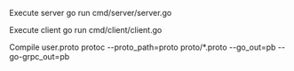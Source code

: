 Execute server
go run cmd/server/server.go

Execute client
go run cmd/client/client.go

Compile user.proto
protoc --proto_path=proto proto/*.proto --go_out=pb --go-grpc_out=pb

